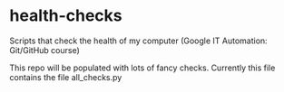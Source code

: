 # health-checks
Scripts that check the health of my computer (Google IT Automation: Git/GitHub course)

This repo will be populated with lots of fancy checks.
Currently this file contains the file all_checks.py
